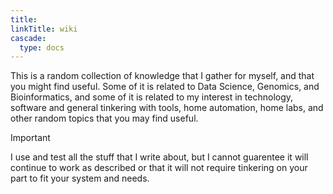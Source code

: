 ```yaml
---
title: 
linkTitle: wiki
cascade:
  type: docs
---
```


This is a random collection of knowledge that I gather for myself, and that you might find useful. Some of it is related to Data Science, Genomics, and Bioinformatics, and some of it is related to my interest in technology, software and general tinkering with tools, home automation, home labs, and other random topics that you may find useful.

> [!IMPORTANT]
> I use and test all the stuff that I write about, but I cannot guarentee it will continue to work as described or that it will not require tinkering on your part to fit your system and needs.
